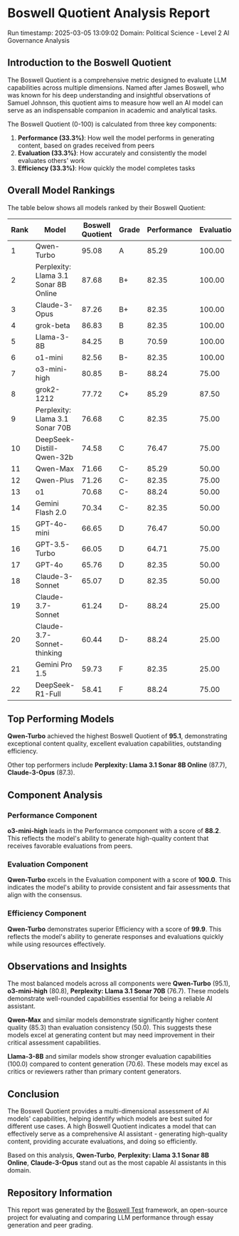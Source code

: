 # Boswell Quotient Analysis Report

Run timestamp: 2025-03-05 13:09:02
Domain: Political Science - Level 2 AI Governance Analysis

## Introduction to the Boswell Quotient
The Boswell Quotient is a comprehensive metric designed to evaluate LLM capabilities across multiple dimensions. Named after James Boswell, who was known for his deep understanding and insightful observations of Samuel Johnson, this quotient aims to measure how well an AI model can serve as an indispensable companion in academic and analytical tasks.

The Boswell Quotient (0-100) is calculated from three key components:
1. **Performance (33.3%)**: How well the model performs in generating content, based on grades received from peers
2. **Evaluation (33.3%)**: How accurately and consistently the model evaluates others' work
3. **Efficiency (33.3%)**: How quickly the model completes tasks

## Overall Model Rankings
The table below shows all models ranked by their Boswell Quotient:

| Rank | Model | Boswell Quotient | Grade | Performance | Evaluation | Efficiency |
|------|-------|-----------------|-------|------------|------------|------------|
| 1 | Qwen-Turbo | 95.08 | A | 85.29 | 100.00 | 99.94 |
| 2 | Perplexity: Llama 3.1 Sonar 8B Online | 87.68 | B+ | 82.35 | 100.00 | 80.70 |
| 3 | Claude-3-Opus | 87.26 | B+ | 82.35 | 100.00 | 79.46 |
| 4 | grok-beta | 86.83 | B | 82.35 | 100.00 | 78.17 |
| 5 | Llama-3-8B | 84.25 | B | 70.59 | 100.00 | 82.16 |
| 6 | o1-mini | 82.56 | B- | 82.35 | 100.00 | 65.39 |
| 7 | o3-mini-high | 80.85 | B- | 88.24 | 75.00 | 79.32 |
| 8 | grok2-1212 | 77.72 | C+ | 85.29 | 87.50 | 60.41 |
| 9 | Perplexity: Llama 3.1 Sonar 70B | 76.68 | C | 82.35 | 75.00 | 72.69 |
| 10 | DeepSeek-Distill-Qwen-32b | 74.58 | C | 76.47 | 75.00 | 72.27 |
| 11 | Qwen-Max | 71.66 | C- | 85.29 | 50.00 | 79.68 |
| 12 | Qwen-Plus | 71.26 | C- | 82.35 | 75.00 | 56.48 |
| 13 | o1 | 70.68 | C- | 88.24 | 50.00 | 73.80 |
| 14 | Gemini Flash 2.0 | 70.34 | C- | 82.35 | 50.00 | 78.63 |
| 15 | GPT-4o-mini | 66.65 | D | 76.47 | 50.00 | 73.46 |
| 16 | GPT-3.5-Turbo | 66.05 | D | 64.71 | 75.00 | 58.46 |
| 17 | GPT-4o | 65.76 | D | 82.35 | 50.00 | 64.92 |
| 18 | Claude-3-Sonnet | 65.07 | D | 82.35 | 50.00 | 62.86 |
| 19 | Claude-3.7-Sonnet | 61.24 | D- | 88.24 | 25.00 | 70.47 |
| 20 | Claude-3.7-Sonnet-thinking | 60.44 | D- | 88.24 | 25.00 | 68.05 |
| 21 | Gemini Pro 1.5 | 59.73 | F | 82.35 | 25.00 | 71.80 |
| 22 | DeepSeek-R1-Full | 58.41 | F | 88.24 | 75.00 | 12.14 |

## Top Performing Models

**Qwen-Turbo** achieved the highest Boswell Quotient of **95.1**, 
demonstrating exceptional content quality, excellent evaluation capabilities, outstanding efficiency.

Other top performers include **Perplexity: Llama 3.1 Sonar 8B Online** (87.7), **Claude-3-Opus** (87.3).

## Component Analysis

### Performance Component
**o3-mini-high** leads in the Performance component with a score of **88.2**. This reflects the model's ability to generate high-quality content that receives favorable evaluations from peers.

### Evaluation Component
**Qwen-Turbo** excels in the Evaluation component with a score of **100.0**. This indicates the model's ability to provide consistent and fair assessments that align with the consensus.

### Efficiency Component
**Qwen-Turbo** demonstrates superior Efficiency with a score of **99.9**. This reflects the model's ability to generate responses and evaluations quickly while using resources effectively.

## Observations and Insights
The most balanced models across all components were **Qwen-Turbo** (95.1), **o3-mini-high** (80.8), **Perplexity: Llama 3.1 Sonar 70B** (76.7). These models demonstrate well-rounded capabilities essential for being a reliable AI assistant.

**Qwen-Max** and similar models demonstrate significantly higher content quality (85.3) than evaluation consistency (50.0). This suggests these models excel at generating content but may need improvement in their critical assessment capabilities.

**Llama-3-8B** and similar models show stronger evaluation capabilities (100.0) compared to content generation (70.6). These models may excel as critics or reviewers rather than primary content generators.

## Conclusion
The Boswell Quotient provides a multi-dimensional assessment of AI models' capabilities, helping identify which models are best suited for different use cases. A high Boswell Quotient indicates a model that can effectively serve as a comprehensive AI assistant - generating high-quality content, providing accurate evaluations, and doing so efficiently.

Based on this analysis, **Qwen-Turbo**, **Perplexity: Llama 3.1 Sonar 8B Online**, **Claude-3-Opus** stand out as the most capable AI assistants in this domain.

## Repository Information
This report was generated by the [Boswell Test](https://github.com/referential-ai/boswell-test) framework, an open-source project for evaluating and comparing LLM performance through essay generation and peer grading.